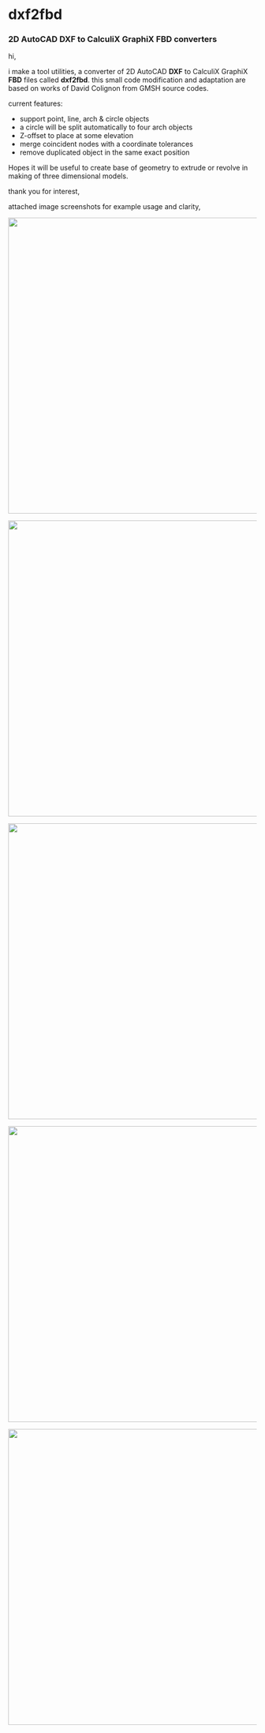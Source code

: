 # dxf2fbd
<h3>2D AutoCAD DXF to CalculiX GraphiX FBD converters</h3>

hi,

i make a tool utilities, a converter of 2D AutoCAD **DXF** to CalculiX GraphiX **FBD** files called **dxf2fbd**. this small code modification and adaptation are based on works of David Colignon from GMSH source codes.

current features:
<ul>
  <li>support point, line, arch & circle objects</li>
<li>a circle will be split automatically to four arch objects</li>
<li>Z-offset to place at some elevation</li>
<li>merge coincident nodes with a coordinate tolerances</li>
<li>remove duplicated object in the same exact position</li>
</ul>

Hopes it will be useful to create base of geometry to extrude or revolve in making of three dimensional models.

thank you for interest,

attached image screenshots for example usage and clarity,

[<img src="https://github.com/xyont/dxf2fbd/blob/main/pictures/2020-09-27%2022_22_20-example1.dxf_.png" width="600"/>](image1.png)

[<img src="https://github.com/xyont/dxf2fbd/blob/main/pictures/2020-09-28%2014_34_56-Command%20Prompt3.png" width="600"/>](image2.png)

[<img src="https://github.com/xyont/dxf2fbd/blob/main/pictures/2020-09-28%2014_35_35-Source2.png" width="600"/>](image3.png)

[<img src="https://github.com/xyont/dxf2fbd/blob/main/pictures/2020-09-27%2021_57_51-CalculiX%20GraphiX.png" width="600"/>](image4.png)

[<img src="https://github.com/xyont/dxf2fbd/blob/main/pictures/2020-09-27%2022_03_59-CalculiX%20GraphiX.png" width="600"/>](image5.png)

